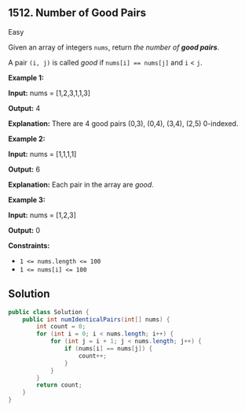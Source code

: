 ## 1512\. Number of Good Pairs

Easy

Given an array of integers `nums`, return _the number of **good pairs**_.

A pair `(i, j)` is called _good_ if `nums[i] == nums[j]` and `i` < `j`.

**Example 1:**

**Input:** nums = [1,2,3,1,1,3]

**Output:** 4

**Explanation:** There are 4 good pairs (0,3), (0,4), (3,4), (2,5) 0-indexed.

**Example 2:**

**Input:** nums = [1,1,1,1]

**Output:** 6

**Explanation:** Each pair in the array are _good_.

**Example 3:**

**Input:** nums = [1,2,3]

**Output:** 0

**Constraints:**

*   `1 <= nums.length <= 100`
*   `1 <= nums[i] <= 100`

## Solution

```java
public class Solution {
    public int numIdenticalPairs(int[] nums) {
        int count = 0;
        for (int i = 0; i < nums.length; i++) {
            for (int j = i + 1; j < nums.length; j++) {
                if (nums[i] == nums[j]) {
                    count++;
                }
            }
        }
        return count;
    }
}
```